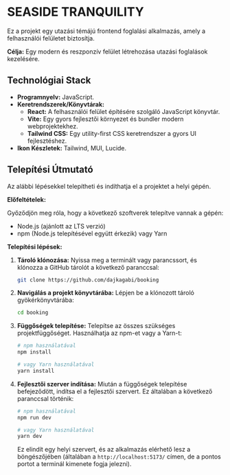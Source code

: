 # SEASIDE TRANQUILITY

Ez a projekt egy utazási témájú frontend foglalási alkalmazás, amely a felhasználói felületet biztosítja.

**Célja:** Egy modern és reszponzív felület létrehozása utazási foglalások kezelésére.

## Technológiai Stack

* **Programnyelv:** JavaScript.
* **Keretrendszerek/Könyvtárak:**
    * **React:** A felhasználói felület építésére szolgáló JavaScript könyvtár.
    * **Vite:** Egy gyors fejlesztői környezet és bundler modern webprojektekhez.
    * **Tailwind CSS:** Egy utility-first CSS keretrendszer a gyors UI fejlesztéshez.
* **Ikon Készletek:** Tailwind, MUI, Lucide.

## Telepítési Útmutató

Az alábbi lépésekkel telepítheti és indíthatja el a projektet a helyi gépén.

**Előfeltételek:**

Győződjön meg róla, hogy a következő szoftverek telepítve vannak a gépén:
* Node.js (ajánlott az LTS verzió)
* npm (Node.js telepítésével együtt érkezik) vagy Yarn

**Telepítési lépések:**

1.  **Tároló klónozása:**
    Nyissa meg a terminált vagy parancssort, és klónozza a GitHub tárolót a következő paranccsal:
    ```bash
    git clone https://github.com/dajkagabi/booking
    ```

2.  **Navigálás a projekt könyvtárába:**
    Lépjen be a klónozott tároló gyökérkönyvtárába:
    ```bash
    cd booking
    ```

3.  **Függőségek telepítése:**
    Telepítse az összes szükséges projektfüggőséget. Használhatja az npm-et vagy a Yarn-t:
    ```bash
    # npm használatával
    npm install

    # vagy Yarn használatával
    yarn install
    ```

4.  **Fejlesztői szerver indítása:**
    Miután a függőségek telepítése befejeződött, indítsa el a fejlesztői szervert. Ez általában a következő paranccsal történik:
    ```bash
    # npm használatával
    npm run dev

    # vagy Yarn használatával
    yarn dev
    ```
    Ez elindít egy helyi szervert, és az alkalmazás elérhető lesz a böngészőjében (általában a `http://localhost:5173/` címen, de a pontos portot a terminál kimenete fogja jelezni).

